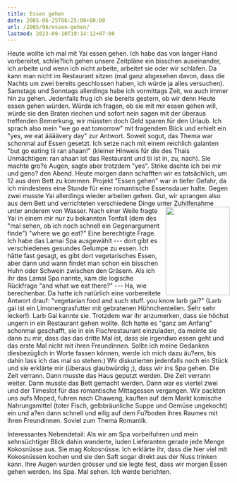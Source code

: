 ```yaml
---
title: Essen gehen
date: 2005-06-25T06:25:00+00:00
url: /2005/06/essen-gehen/
lastmod: 2023-09-10T19:14:12+07:00
---
```

Heute wollte ich mal mit Yai essen gehen. Ich habe das von langer Hand vorbereitet, schlie?lich gehen unsere Zeitpläne ein bisschen auseinander, ich arbeite und wenn ich nicht arbeite, arbeitet sie oder wir schlafen. Da kann man nicht im Restaurant sitzen (mal ganz abgesehen davon, dass die Nachts um zwei bereits geschlossen haben, ich würde ja alles versuchen). Samstags und Sonntags allerdings habe ich vormittags Zeit, wo auch immer hin zu gehen. Jedenfalls frug ich sie bereits gestern, ob wir denn Heute essen gehen würden. Würde ich fragen, ob sie mit mir essen gehen will, würde sie den Braten riechen und sofort nein sagen mit der überaus treffenden Bemerkung, wir müssten doch Geld sparen für den Urlaub. Ich sprach also mein "we go eat tomorrow" mit fragendem Blick und erhielt ein "yes, we eat äääävery day" zur Antwort. Soweit sogut, das Thema war schonmal auf Essen gesetzt. Ich setze nach mit einem reichlich galanten "but go eating tii ran ahaan!" (kleiner Hinweis für die des Thais Unmächtigen: ran ahaan ist das Restaurant und tii ist in, zu, nach). Sie machte gro?e Augen, sagte aber trotzdem "yes". Strike dachte ich bei mir und geno? den Abend. Heute morgen dann schafften wir es tatsächlich, um 12 aus dem Bett zu kommen. Projekt "Essen gehen" war in tiefer Gefahr, da ich mindestens eine Stunde für eine romantische Essensdauer halte. Gegen zwei musste Yai allerdings wieder arbeiten gehen. Gut, wir sprangen also aus dem Bett und verrichteten verschiedene Dinge unter Zuhilfenahme unter anderem von Wasser.  <img src="/images/129.jpg" style="height:200px;width:145px;float:right;margin-left:5px;" />Nach einer Weile fragte Yai in einem mir nur zu bekannten Tonfall (dem des "mal sehen, ob ich noch schnell ein Gegenargument finde") "where we go eat?" Eine berechtigte Frage. Ich habe das Lamai Spa ausgewählt --- dort gibt es verschiedenes gesundes Gelumpe zu essen. Ich hätte fast gesagt, es gibt dort vegetarisches Essen, aber dann und wann findet man schon ein bisschen Huhn oder Schwein zwischen den Gräsern. Als ich ihr das Lamai Spa nannte, kam die logische Rückfrage "and what we eat there?" --- Ha, wie berechenbar. Da hatte ich natürlich eine vorbereitete Antwort drauf: "vegetarian food and such stuff. you know larb gai?" (Larb gai ist ein Limonengrasfutter mit gebratenen Hühnchenteilen. Sehr sehr lecker!). Larb Gai kannte sie. Trotzdem war ihr anzumerken, dass sie höchst ungern in ein Restaurant gehen wollte. (Ich hatte es "ganz am Anfang" schonmal geschafft, sie in ein Fischrestaurant einzuladen, da meinte sie dann zu mir, dass das das dritte Mal ist, dass sie irgendwo essen geht und das erste Mal nicht mit ihren Freundinnen. Sollte ich meine Gedanken diesbezüglich in Worte fassen können, werde ich mich dazu äu?ern, bis dahin lass ich das mal so stehen.) Wir diskutierten jedenfalls noch ein Stück und sie erklärte mir (überaus glaubwürdig ;), dass wir ins Spa gehen. Die Zeit verrann. Dann musste das Haus geputzt werden. Die Zeit verrann weiter. Dann musste das Bett gemacht werden. Dann war es viertel zwei und der Timeslot für das romantische Mittagessen vergangen. Wir packten uns aufs Moped, fuhren nach Chaweng, kauften auf dem Markt komische Nahrungsmittel (toter Fisch, gelbbräunliche Suppe und Gemüse ungekocht) ein und a?en dann schnell und eilig auf dem Fu?boden ihres Raumes mit ihren Freundinnen. Soviel zum Thema Romantik.

Interessantes Nebendetail: Als wir am Spa vorbeifuhren und mein sehnsüchtiger Blick dahin wanderte, luden Lieferanten gerade jede Menge Kokosnüsse aus. Sie mag Kokosnüsse. Ich erklärte ihr, dass die hier viel mit Kokosnüssen kochen und sie den Saft sogar direkt aus der Nuss trinken kann. Ihre Augen wurden grösser und sie legte fest, dass wir morgen Essen gehen werden. Ins Spa. Mal sehen. Ich werde berichten.
